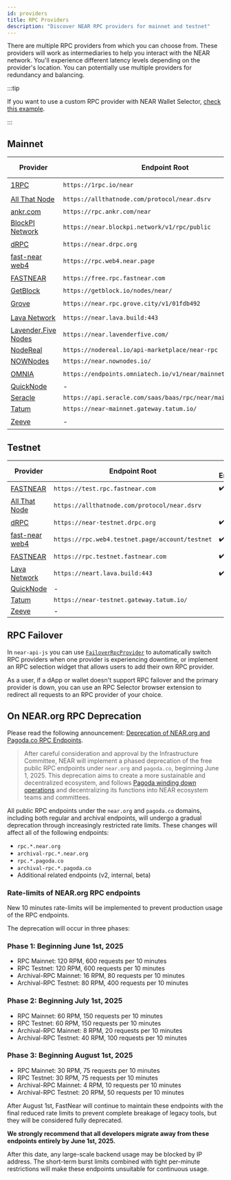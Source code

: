 ```yaml
---
id: providers
title: RPC Providers
description: "Discover NEAR RPC providers for mainnet and testnet"
---
```


There are multiple RPC providers from which you can choose from. These providers will work as intermediaries to help you interact with the NEAR network.
You'll experience different latency levels depending on the provider's location. You can potentially use multiple providers for redundancy and
balancing.

:::tip

If you want to use a custom RPC provider with NEAR Wallet Selector, [check this example](../../web3-apps/tutorials/web-login/wallet-selector.md#setting-customs-rpc-endpoints).

:::

## Mainnet

| Provider                                                                   | Endpoint Root                                                | Public Endpoint    | Archival Node      |
| -------------------------------------------------------------------------- | ------------------------------------------------------------ | ------------------ | ------------------ |
| [1RPC](https://docs.1rpc.io/)                                                    | `https://1rpc.io/near`                                       | :heavy_check_mark: |                    |
| [All That Node](https://www.allthatnode.com/)                              | `https://allthatnode.com/protocol/near.dsrv`                 |                    | :heavy_check_mark: |
| [ankr.com](https://www.ankr.com/docs/rpc-service/chains/chains-list/#near) | `https://rpc.ankr.com/near`                                  |                    |                    |
| [BlockPI Network](https://blockpi.io)                                      | `https://near.blockpi.network/v1/rpc/public`                 | :heavy_check_mark: |                    |
| [dRPC](https://drpc.org/)                                                  | `https://near.drpc.org`                                      | :heavy_check_mark: |                    |
| [fast-near web4](https://github.com/vgrichina/fast-near)                   | `https://rpc.web4.near.page`                                 | :heavy_check_mark: |                    |
| [FASTNEAR](https://fastnear.com)                                           | `https://free.rpc.fastnear.com`                              | :heavy_check_mark: | :heavy_check_mark: |
| [GetBlock](https://getblock.io/nodes/near/)                                | `https://getblock.io/nodes/near/`                            |                    |                    |
| [Grove](https://grove.city)                                                | `https://near.rpc.grove.city/v1/01fdb492`                     | :heavy_check_mark: | :heavy_check_mark: |
| [Lava Network](https://www.lavanet.xyz/get-started/near)                   | `https://near.lava.build:443`                                | :heavy_check_mark: | :heavy_check_mark: |
| [Lavender.Five Nodes](https://lavenderfive.com/)                           | `https://near.lavenderfive.com/`                             |                    |                    |
| [NodeReal](https://nodereal.io)                                            | `https://nodereal.io/api-marketplace/near-rpc`               |                    |                    |
| [NOWNodes](https://nownodes.io/)                                           | `https://near.nownodes.io/`                                  |                    |                    |
| [OMNIA](https://omniatech.io)                                              | `https://endpoints.omniatech.io/v1/near/mainnet/public`      | :heavy_check_mark: |                    |
| [QuickNode](https://www.quicknode.com/chains/near)                         | -                                                            |                    |                    |
| [Seracle](https://docs.seracle.com/)                                       | `https://api.seracle.com/saas/baas/rpc/near/mainnet/public/` |                    |                    |
| [Tatum](https://tatum.io/chain/near/)                                      | `https://near-mainnet.gateway.tatum.io/`                     |                    |                    |
| [Zeeve](https://www.zeeve.io/)                                             | -                                                            | :heavy_check_mark: | :heavy_check_mark: |

## Testnet

| Provider                                                                   | Endpoint Root                                                | Public Endpoint    |
| -------------------------------------------------------------------------- | ------------------------------------------------------------ | ------------------ |
| [FASTNEAR](https://fastnear.com)                                           | `https://test.rpc.fastnear.com`                              | :heavy_check_mark: | 
| [All That Node](https://www.allthatnode.com/)                              | `https://allthatnode.com/protocol/near.dsrv`                 |                    |
| [dRPC](https://drpc.org/)                                                  | `https://near-testnet.drpc.org`                              | :heavy_check_mark: |
| [fast-near web4](https://github.com/vgrichina/fast-near)                   | `https://rpc.web4.testnet.page/account/testnet`              | :heavy_check_mark: |
| [FASTNEAR](https://fastnear.com)                                           | `https://rpc.testnet.fastnear.com`                           | :heavy_check_mark: |
| [Lava Network](https://www.lavanet.xyz/get-started/near)                   | `https://neart.lava.build:443`                               | :heavy_check_mark: |
| [QuickNode](https://www.quicknode.com/chains/near)                         | -                                                            |                    |
| [Tatum](https://tatum.io/chain/near/)                                      | `https://near-testnet.gateway.tatum.io/`                     |                    |
| [Zeeve](https://www.zeeve.io/)                                             | -                                                            |                    |

## RPC Failover

In `near-api-js` you can use [`FailoverRpcProvider`](../../tools/near-api.md#rpc-failover) to automatically switch RPC providers when one provider is experiencing downtime, or implement an RPC selection widget that allows users to add their own RPC provider.

As a user, if a dApp or wallet doesn't support RPC failover and the primary provider is down, you can use an RPC Selector browser extension to redirect all requests to an RPC provider of your choice.

## On NEAR.org RPC Deprecation

Please read the following announcement: [Deprecation of NEAR.org and Pagoda.co RPC Endpoints](https://near.org/blog/deprecation-of-near-org-and-pagoda-co-rpc-endpoints/).

> After careful consideration and approval by the Infrastructure Committee, NEAR will implement a phased deprecation of the free public RPC endpoints under `near.org` and `pagoda.co`, beginning June 1, 2025. This deprecation aims to create a more sustainable and decentralized ecosystem, and follows [Pagoda winding down operations](https://near.org/blog/ecosystem-update-announcing-near-one-chain-abstraction-spinouts) and decentralizing its functions into NEAR ecosystem teams and committees.

All public RPC endpoints under the `near.org` and `pagoda.co` domains, including both regular and archival endpoints, will undergo a gradual deprecation through increasingly restricted rate limits. These changes will affect all of the following endpoints:

- `rpc.*.near.org`
- `archival-rpc.*.near.org`
- `rpc.*.pagoda.co`
- `archival-rpc.*.pagoda.co`
- Additional related endpoints (v2, internal, beta)

### Rate-limits of NEAR.org RPC endpoints

New 10 minutes rate-limits will be implemented to prevent production usage of the RPC endpoints.

The deprecation will occur in three phases:

### Phase 1: Beginning June 1st, 2025
- RPC Mainnet: 120 RPM, 600 requests per 10 minutes
- RPC Testnet: 120 RPM, 600 requests per 10 minutes
- Archival-RPC Mainnet: 16 RPM, 80 requests per 10 minutes
- Archival-RPC Testnet: 80 RPM, 400 requests per 10 minutes

### Phase 2: Beginning July 1st, 2025
- RPC Mainnet: 60 RPM, 150 requests per 10 minutes
- RPC Testnet: 60 RPM, 150 requests per 10 minutes
- Archival-RPC Mainnet: 8 RPM, 20 requests per 10 minutes
- Archival-RPC Testnet: 40 RPM, 100 requests per 10 minutes

### Phase 3: Beginning August 1st, 2025
- RPC Mainnet: 30 RPM, 75 requests per 10 minutes
- RPC Testnet: 30 RPM, 75 requests per 10 minutes
- Archival-RPC Mainnet: 4 RPM, 10 requests per 10 minutes
- Archival-RPC Testnet: 20 RPM, 50 requests per 10 minutes

After August 1st, FastNear will continue to maintain these endpoints with the final reduced rate limits to prevent complete breakage of legacy tools, but they will be considered fully deprecated.

**We strongly recommend that all developers migrate away from these endpoints entirely by June 1st, 2025.**

After this date, any large-scale backend usage may be blocked by IP address. The short-term burst limits combined with tight per-minute restrictions will make these endpoints unsuitable for continuous usage.
